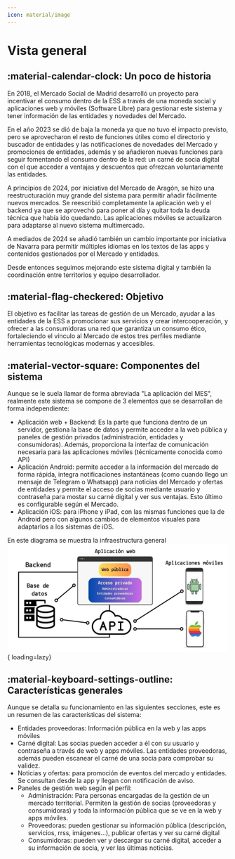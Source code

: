 ```yaml
---
icon: material/image
---
```


# Vista general

## :material-calendar-clock: Un poco de historia

En 2018, el Mercado Social de Madrid desarrolló un proyecto para incentivar el consumo dentro de la
ESS a través de una moneda social y aplicaciones web y móviles (Software Libre) para gestionar este sistema y tener
información de las entidades y novedades del Mercado. 

En el año 2023 se dió de baja la moneda ya que no tuvo el impacto previsto, pero se aprovecharon el resto de funciones útiles
como el directorio y buscador de entidades y las notificaciones de novedades del Mercado y promociones de entidades, además
y se añadieron nuevas funciones para seguir fomentando el consumo dentro de la red: un carné de socia digital con el que
acceder a ventajas y descuentos que ofrezcan voluntariamente las entidades.

A principios de 2024, por iniciativa del Mercado de Aragón, se hizo una reestructuración muy grande del sistema para 
permitir añadir fácilmente nuevos mercados. Se reescribió completamente la aplicación web y el backend ya que se 
aprovechó para poner al día y quitar toda la deuda técnica que había ido quedando. Las aplicaciones móviles se actualizaron
para adaptarse al nuevo sistema multimercado.

A mediados de 2024 se añadió también un cambio importante por iniciativa de Navarra para permitir múltiples idiomas
en los textos de las apps y contenidos gestionados por el Mercado y entidades.

Desde entonces seguimos mejorando este sistema digital y también la coordinación entre territorios y equipo desarrollador.


## :material-flag-checkered: Objetivo 

El objetivo es facilitar las tareas de gestión de un Mercado, ayudar a las entidades de la ESS a promocionar sus servicios
y crear intercooperación, y ofrecer a las consumidoras una red que garantiza un consumo ético, fortaleciendo el vínculo 
al Mercado de estos tres perfiles mediante herramientas tecnológicas modernas y accesibles.


## :material-vector-square: Componentes del sistema

Aunque se le suela llamar de forma abreviada "La aplicación del MES", realmente este sistema se compone de 3 elementos
que se desarrollan de forma independiente:

- Aplicación web + Backend: Es la parte que funciona dentro de un servidor, gestiona la base de datos y permite acceder
a la web pública y paneles de gestión privados (administración, entidades y consumidoras). Además, proporciona la interfaz
de comunicación necesaria para las aplicaciones móviles (técnicamente conocida como API)
- Aplicación Android: permite acceder a la información del mercado de forma rápida, integra notificaciones instantáneas
(como cuando llego un mensaje de Telegram o Whatsapp) para noticias del Mercado y ofertas de entidades y permite el acceso
de socias mediante usuario y contraseña para mostar su carné digital y ver sus ventajas. Esto último es configurable según 
el Mercado.
- Aplicación iOS: para iPhone y iPad, con las mismas funciones que la de Android pero con algunos cambios de elementos visuales
para adaptarlos a los sistemas de iOS.

En este diagrama se muestra la infraestructura general
![Infraestructura de la app del MES](../assets/infraestructura-app-mes.jpg){ loading=lazy} 

## :material-keyboard-settings-outline: Características generales

Aunque se detalla su funcionamiento en las siguientes secciones, este es un resumen de las características del sistema:

- Entidades proveedoras: Información pública en la web y las apps móviles
- Carné digital: Las socias pueden acceder a él con su usuario y contraseña a través de web y apps móviles. Las entidades
proveedoras, además pueden escanear el carné de una socia para comprobar su validez.
- Noticias y ofertas: para promoción de eventos del mercado y entidades. Se consultan desde la app y llegan con notificación de aviso.
- Paneles de gestión web según el perfil:
  - Administración: Para personas encargadas de la gestión de un mercado territorial. Permiten la gestión de socias
    (proveedoras y consumidoras) y toda la información pública que se ve en la web y apps móviles.
  - Proveedoras: pueden gestionar su información pública (descripción, servicios, rrss, imágenes...), publicar ofertas y 
  ver su carné digital
  - Consumidoras: pueden ver y descargar su carné digital, acceder a su información de socia, y ver las últimas noticias.

